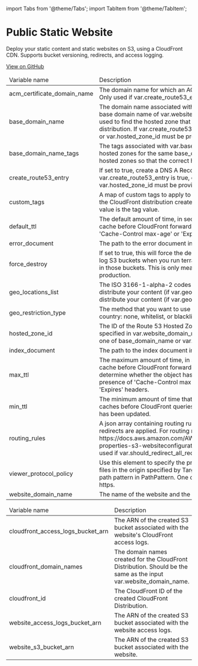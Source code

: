 import Tabs from '@theme/Tabs';
import TabItem from '@theme/TabItem';

# Public Static Website

Deploy your static content and static websites on S3, using a CloudFront CDN. Supports bucket versioning, redirects, and access logging.

<a href="https://github.com/gruntwork-io/terraform-aws-service-catalog/tree/master/modules/services/public-static-website" class="link-button">View on GitHub</a>

<Tabs>
  <TabItem value="inputs" label="Inputs" default>
    <table>
        <thead>
            <tr>
                <td>Variable name</td>
                <td>Description</td>
            </tr>
        </thead>
        <tbody>
            <tr>
        <td>acm_certificate_domain_name</td>
        <td>The domain name for which an ACM cert has been issued (e.g. *.foo.com). Only used if var.create_route53_entry is true. Set to blank otherwise.</td>
    </tr><tr>
        <td>base_domain_name</td>
        <td>The domain name associated with a hosted zone in Route 53. Usually the base domain name of var.website_domain_name (e.g. foo.com). This is used to find the hosted zone that will be used for the CloudFront distribution. If var.create_route53_entry is true, one of base_domain_name or var.hosted_zone_id must be provided.</td>
    </tr><tr>
        <td>base_domain_name_tags</td>
        <td>The tags associated with var.base_domain_name. If there are multiple hosted zones for the same base_domain_name, this will help filter the hosted zones so that the correct hosted zone is found.</td>
    </tr><tr>
        <td>create_route53_entry</td>
        <td>If set to true, create a DNS A Record in Route 53. If var.create_route53_entry is true, one of base_domain_name or var.hosted_zone_id must be provided.</td>
    </tr><tr>
        <td>custom_tags</td>
        <td>A map of custom tags to apply to the S3 bucket containing the website and the CloudFront distribution created for it. The key is the tag name and the value is the tag value.</td>
    </tr><tr>
        <td>default_ttl</td>
        <td>The default amount of time, in seconds, that an object is in a CloudFront cache before CloudFront forwards another request in the absence of an 'Cache-Control max-age' or 'Expires' header.</td>
    </tr><tr>
        <td>error_document</td>
        <td>The path to the error document in the S3 bucket (e.g. error.html).</td>
    </tr><tr>
        <td>force_destroy</td>
        <td>If set to true, this will force the delete of the website, redirect, and access log S3 buckets when you run terraform destroy, even if there is still content in those buckets. This is only meant for testing and should not be used in production.</td>
    </tr><tr>
        <td>geo_locations_list</td>
        <td>The ISO 3166-1-alpha-2 codes for which you want CloudFront either to distribute your content (if var.geo_restriction_type is whitelist) or not distribute your content (if var.geo_restriction_type is blacklist).</td>
    </tr><tr>
        <td>geo_restriction_type</td>
        <td>The method that you want to use to restrict distribution of your content by country: none, whitelist, or blacklist.</td>
    </tr><tr>
        <td>hosted_zone_id</td>
        <td>The ID of the Route 53 Hosted Zone in which to create the DNS A Records specified in var.website_domain_name. If var.create_route53_entry is true, one of base_domain_name or var.hosted_zone_id must be provided.</td>
    </tr><tr>
        <td>index_document</td>
        <td>The path to the index document in the S3 bucket (e.g. index.html).</td>
    </tr><tr>
        <td>max_ttl</td>
        <td>The maximum amount of time, in seconds, that an object is in a CloudFront cache before CloudFront forwards another request to your origin to determine whether the object has been updated. Only effective in the presence of 'Cache-Control max-age', 'Cache-Control s-maxage', and 'Expires' headers.</td>
    </tr><tr>
        <td>min_ttl</td>
        <td>The minimum amount of time that you want objects to stay in CloudFront caches before CloudFront queries your origin to see whether the object has been updated.</td>
    </tr><tr>
        <td>routing_rules</td>
        <td>A json array containing routing rules describing redirect behavior and when redirects are applied. For routing rule syntax, see: https://docs.aws.amazon.com/AWSCloudFormation/latest/UserGuide/aws-properties-s3-websiteconfiguration-routingrules.html. This will only be used if var.should_redirect_all_requests is false</td>
    </tr><tr>
        <td>viewer_protocol_policy</td>
        <td>Use this element to specify the protocol that users can use to access the files in the origin specified by TargetOriginId when a request matches the path pattern in PathPattern. One of allow-all, https-only, or redirect-to-https.</td>
    </tr><tr>
        <td>website_domain_name</td>
        <td>The name of the website and the S3 bucket to create (e.g. static.foo.com).</td>
    </tr>
        </tbody>
    </table>
  </TabItem>
  <TabItem value="outputs" label="Outputs">
    <table>
        <thead>
            <tr>
                <td>Variable name</td>
                <td>Description</td>
            </tr>
        </thead>
        <tbody>
            <tr>
        <td>cloudfront_access_logs_bucket_arn</td>
        <td>The ARN of the created S3 bucket associated with the website's CloudFront access logs.</td>
    </tr><tr>
        <td>cloudfront_domain_names</td>
        <td>The domain names created for the CloudFront Distribution. Should be the same as the input var.website_domain_name.</td>
    </tr><tr>
        <td>cloudfront_id</td>
        <td>The CloudFront ID of the created CloudFront Distribution.</td>
    </tr><tr>
        <td>website_access_logs_bucket_arn</td>
        <td>The ARN of the created S3 bucket associated with the website access logs.</td>
    </tr><tr>
        <td>website_s3_bucket_arn</td>
        <td>The ARN of the created S3 bucket associated with the website.</td>
    </tr>
        </tbody>
    </table>
  </TabItem>
</Tabs>


<!-- ##DOCS-SOURCER-START
{"sourcePlugin":"Service Catalog Reference","hash":"eb2b238bb82a2a79e9fecff900462ddd"}
##DOCS-SOURCER-END -->
